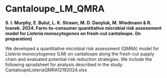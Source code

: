 # Cantaloupe_LM_QMRA
**S. I. Murphy, E. Bulut, L. K. Strawn, M. D. Danyluk, M. Wiedmann & R. Ivanek. 2024. Farm-to-consumer quantitative microbial risk assessment model for *Listeria monocytogenes* on fresh-cut cantaloupe. (In preparation)**

We developed a quantitative microbial risk assessment (QMRA) model for *Listeria monocytogenes* (LM) on cantaloupe along the fresh-cut supply chain and evaluated potential risk reduction strategies. We include the following spradsheet for analysis described in the study: CantaloupeListeriaQMRA12192024.xlsx
